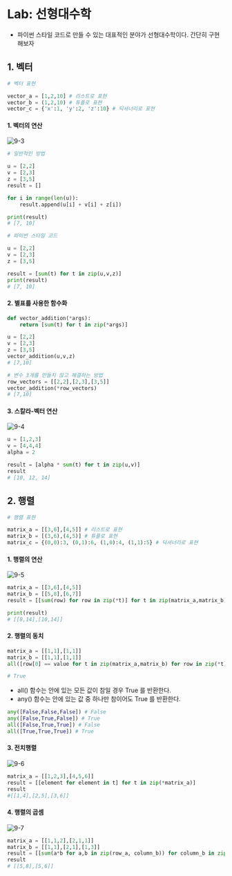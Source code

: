 # Lab: 선형대수학



* 파이썬 스타일 코드로 만들 수 있는 대표적인 분야가 선형대수학이다. 간단히 구현해보자



## 1. 벡터



```python
# 벡터 표현

vector_a = [1,2,10] # 리스트로 표현
vector_b = (1,2,10) # 튜플로 표현
vector_c = {'x':1, 'y':2, 'z':10} # 딕셔너리로 표현
```



#### 1. 벡터의 연산

![9-3](C:\Users\여름\TIL\Python\image\9-3.png)

```python
# 일반적인 방법

u = [2,2]
v = [2,3]
z = [3,5]
result = []

for i in range(len(u)):
    result.append(u[i] + v[i] + z[i])

print(result)
# [7, 10]

# 파이썬 스타일 코드

u = [2,2]
v = [2,3]
z = [3,5]

result = [sum(t) for t in zip(u,v,z)]
print(result)
# [7, 10]
```



#### 2. 별표를 사용한 함수화

```python
def vector_addition(*args):
    return [sum(t) for t in zip(*args)]

u = [2,2]
v = [2,3]
z = [3,5]
vector_addition(u,v,z)
# [7,10]

# 변수 3개를 만들지 않고 해결하는 방법
row_vectors = [[2,2],[2,3],[3,5]]
vector_addition(*row_vectors)
# [7,10]
```



#### 3. 스칼라-벡터 연산

![9-4](C:\Users\여름\TIL\Python\image\9-4.png)

```python
u = [1,2,3]
v = [4,4,4]
alpha = 2

result = [alpha * sum(t) for t in zip(u,v)]
result
# [10, 12, 14]
```



## 2. 행렬



```python
# 행렬 표현

matrix_a = [[3,6],[4,5]] # 리스트로 표현
matrix_b = [(3,6),(4,5)] # 튜플로 표현
matrix_c = {(0,0):3, (0,1):6, (1,0):4, (1,1):5} # 딕셔너리로 표현
```



#### 1. 행렬의 연산

![9-5](C:\Users\여름\TIL\Python\image\9-5.png)

```python
matrix_a = [[3,6],[4,5]]
matrix_b = [[5,8],[6,7]]
result = [[sum(row) for row in zip(*t)] for t in zip(matrix_a,matrix_b)]

print(result)
# [[8,14],[10,14]]
```



#### 2. 행렬의 동치

```python
matrix_a = [[1,1],[1,1]]
matrix_b = [[1,1],[1,1]]
all([row[0] == value for t in zip(matrix_a,matrix_b) for row in zip(*t) for value in row])

# True
```

* all() 함수는 안에 있는 모든 값이 참일 경우 True 를 반환한다.
* any() 함수는 안에 있는 값 중 하나만 참이어도 True 를 반환한다.

```python
any([False,False,False]) # False
any([False,True,False]) # True
all([False,True,True]) # False
all([True,True,True]) # True
```



#### 3. 전치행렬

![9-6](C:\Users\여름\TIL\Python\image\9-6.png)

```python
matrix_a = [[1,2,3],[4,5,6]]
result = [[element for element in t] for t in zip(*matrix_a)]
result
#[[1,4],[2,5],[3,6]]
```



#### 4. 행렬의 곱셈

![9-7](C:\Users\여름\TIL\Python\image\9-7.png)

```python
matrix_a = [[1,1,2],[2,1,1]]
matrix_b = [[1,1],[2,1],[1,3]]
result = [[sum(a*b for a,b in zip(row_a, column_b)) for column_b in zip(*matrix_b)] for row_a in matrix_a]
result
# [[5,8],[5,6]]
```

